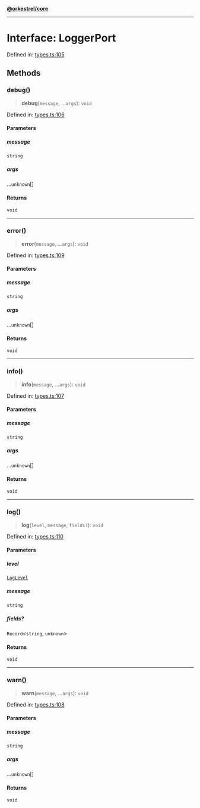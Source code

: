 [**@orkestrel/core**](../index.md)

***

# Interface: LoggerPort

Defined in: [types.ts:105](https://github.com/orkestrel/core/blob/cbe5b2d7b027ca6f0f1301ef32750afb69b4764b/src/types.ts#L105)

## Methods

### debug()

> **debug**(`message`, ...`args`): `void`

Defined in: [types.ts:106](https://github.com/orkestrel/core/blob/cbe5b2d7b027ca6f0f1301ef32750afb69b4764b/src/types.ts#L106)

#### Parameters

##### message

`string`

##### args

...`unknown`[]

#### Returns

`void`

***

### error()

> **error**(`message`, ...`args`): `void`

Defined in: [types.ts:109](https://github.com/orkestrel/core/blob/cbe5b2d7b027ca6f0f1301ef32750afb69b4764b/src/types.ts#L109)

#### Parameters

##### message

`string`

##### args

...`unknown`[]

#### Returns

`void`

***

### info()

> **info**(`message`, ...`args`): `void`

Defined in: [types.ts:107](https://github.com/orkestrel/core/blob/cbe5b2d7b027ca6f0f1301ef32750afb69b4764b/src/types.ts#L107)

#### Parameters

##### message

`string`

##### args

...`unknown`[]

#### Returns

`void`

***

### log()

> **log**(`level`, `message`, `fields?`): `void`

Defined in: [types.ts:110](https://github.com/orkestrel/core/blob/cbe5b2d7b027ca6f0f1301ef32750afb69b4764b/src/types.ts#L110)

#### Parameters

##### level

[`LogLevel`](../type-aliases/LogLevel.md)

##### message

`string`

##### fields?

`Record`\<`string`, `unknown`\>

#### Returns

`void`

***

### warn()

> **warn**(`message`, ...`args`): `void`

Defined in: [types.ts:108](https://github.com/orkestrel/core/blob/cbe5b2d7b027ca6f0f1301ef32750afb69b4764b/src/types.ts#L108)

#### Parameters

##### message

`string`

##### args

...`unknown`[]

#### Returns

`void`
